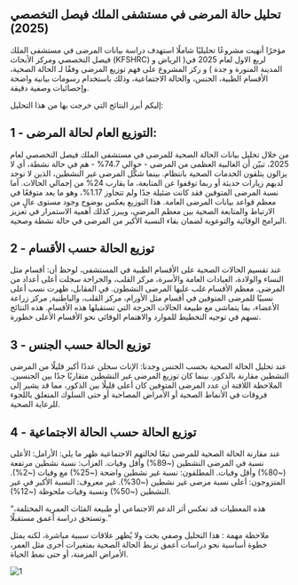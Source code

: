   ## تحليل حالة المرضى في مستشفى الملك فيصل التخصصي (2025)  
مؤخرًا أنهيت مشروعًا تحليليًا شاملًا استهدف دراسة بيانات المرضى في مستشفى الملك فيصل التخصصي ومركز الأبحاث (KFSHRC) لربع الاول لعام 2025 في( الرياض و المدينة المنورة و جدة ) و ركز المشروع على فهم توزيع المرضى وفقًا لـ الحالة الصحية، الأقسام الطبية، الجنس، والحالة الاجتماعية، وذلك باستخدام رسومات بيانية واضحة وإحصائيات وصفية دقيقة.

إليكم أبرز النتائج التي خرجت بها من هذا التحليل:

## 1 -  التوزيع العام لحالة المرضى:
من خلال تحليل بيانات الحالة الصحية للمرضى في مستشفى الملك فيصل التخصصي لعام 2025، تبيّن أن الغالبية العظمى من المرضى - حوالي 74.7% - هم في حالة نشطة، أي لا يزالون يتلقون الخدمات الصحية بانتظام. بينما شكّل المرضى غير النشطين، الذين لا توجد لديهم زيارات حديثة أو ربما توقفوا عن المتابعة، ما يقارب 24% من إجمالي الحالات. أما نسبة المرضى المتوفين فقد كانت ضئيلة جدًا ولم تتجاوز 1.17%، وهو ما يعد متوقعًا في معظم قواعد بيانات المرضى العامة.
هذا التوزيع يعكس بوضوح وجود مستوى عالٍ من الارتباط والمتابعة الصحية بين معظم المرضى، ويبرز كذلك أهمية الاستمرار في تعزيز البرامج الوقائية والتوعوية لضمان بقاء النسبة الأكبر من المرضى في حالة نشطة وصحية.


## 2 -  توزيع الحالة حسب الأقسام
عند تقسيم الحالات الصحية على الأقسام الطبية في المستشفى، لوحظ أن:
أقسام مثل النساء والولادة، العيادات العامة والأسرة، مركز القلب، والجراحة سجلت أعلى أعداد من المرضى.
معظم الأقسام غلب عليها المرضى النشطون.
في المقابل، ظهرت نسب أعلى نسبيًا للمرضى المتوفين في أقسام مثل الأورام، مركز القلب، والباطنية, مركز زراعة الأعضاء، بما يتماشى مع طبيعة الحالات الحرجة التي تستقبلها هذه الأقسام.
هذه النتائج تسهم في توجيه التخطيط للموارد والاهتمام الوقائي نحو الأقسام الأعلى خطورة.


## 3 -  توزيع الحالة حسب الجنس
عند تحليل الحالة الصحية بحسب الجنس وجدنا:
الإناث سجلن عددًا أكبر قليلًا من المرضى النشطين مقارنة بالذكور.
بينما كان توزيع المرضى غير النشطين متقاربًا جدًا بين الجنسين.
الملاحظة اللافتة أن عدد المرضى المتوفين كان أعلى قليلًا بين الذكور، مما قد يشير إلى فروقات في الأنماط الصحية أو الأمراض المصاحبة أو حتى السلوك المتعلق باللجوء للرعاية الصحية.

## 4 -  توزيع الحالة حسب الحالة الاجتماعية
عند مقارنة الحالة الصحية للمرضى تبعًا لحالتهم الاجتماعية ظهر ما يلي:
 الأرامل: الأعلى نسبة في المرضى النشطين (~89%) وأقل وفيات.
 العزاب: نسبة نشطين مرتفعة (~80%) وأقل وفيات.
المطلقون: نسبة غير نشطين واضحة (~25%) مع وفيات (~2%).
 المتزوجون: أعلى نسبة مرضى غير نشطين (~30%).
 غير معروف: النسبة الأكبر في غير النشطين (~50%) ونسبة وفيات ملحوظة (~12%).
 

“هذه المعطيات قد تعكس أثر الدعم الاجتماعي أو طبيعة الفئات العمرية المختلفة، وتستحق دراسة أعمق مستقبلًا.”


 ملاحظة مهمة :
 هذا التحليل وصفي بحت ولا يُظهر علاقات سببية مباشرة، لكنه يمثل خطوة أساسية نحو دراسات أعمق تربط الحالة الصحية بمتغيرات أخرى مثل العمر، الأمراض المزمنة، أو حتى نمط الحياة.



 ![1](https://github.com/user-attachments/assets/4004e7ea-dd13-4cb0-8c1e-b66ef8c2cc23)

